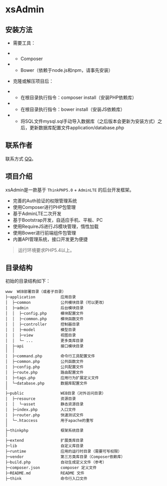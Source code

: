 xsAdmin
===============

## 安装方法

* 需要工具：
* * Composer
* * Bower（依赖于node.js和npm，请事先安装）

* 克隆或解压项目后：
* * 在根目录执行指令：composer install（安装PHP依赖库）
* * 在根目录执行指令：bower install（安装JS依赖库）
* * 将SQL文件mysql.sql手动导入数据库（之后版本会更新为安装方式）之后，更新数据库配置文件application/database.php

## 联系作者
联系方式 [QQ](http://wpa.qq.com/msgrd?v=3&uin=550373770&site=qq&menu=yes)。

## 项目介绍

xsAdmin是一款基于 `ThinkPHP5.0` + `AdminLTE` 的后台开发框架。

 + 完善的Auth验证的权限管理系统
 + 使用Composer进行PHP包管理
 + 基于AdminLTE二次开发
 + 基于Bootstrap开发，自适应手机、平板、PC
 + 使用RequireJS进行JS模块管理，惰性加载
 + 使用Bower进行前端组件包管理
 + 内置API管理系统，接口开发更为便捷

> 运行环境要求PHP5.4以上。

## 目录结构

初始的目录结构如下：

~~~
www  WEB部署目录（或者子目录）
├─application           应用目录
│  ├─common             公共模块目录（可以更改）
│  ├─admin              后台模块目录
│  │  ├─config.php      模块配置文件
│  │  ├─common.php      模块函数文件
│  │  ├─controller      控制器目录
│  │  ├─model           模型目录
│  │  ├─view            视图目录
│  │  └─ ...            更多类库目录
│  ├─api                接口模块目录
│  │
│  ├─command.php        命令行工具配置文件
│  ├─common.php         公共函数文件
│  ├─config.php         公共配置文件
│  ├─route.php          路由配置文件
│  ├─tags.php           应用行为扩展定义文件
│  └─database.php       数据库配置文件
│
├─public                WEB目录（对外访问目录）
│  ├─resource           资源目录
│  │  └─asset           静态资源目录
│  ├─index.php          入口文件
│  ├─router.php         快速测试文件
│  └─.htaccess          用于apache的重写
│
├─thinkphp              框架系统目录
│
├─extend                扩展类库目录
├─lib                   自定义库目录
├─runtime               应用的运行时目录（需要可写权限）
├─vendor                第三方类库目录（Composer依赖库）
├─build.php             自动生成定义文件（参考）
├─composer.json         composer 定义文件
├─README.md             README 文件
├─think                 命令行入口文件
~~~
